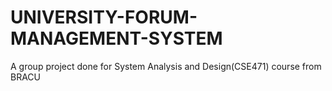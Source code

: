 # UNIVERSITY-FORUM-MANAGEMENT-SYSTEM
A group project done for System Analysis and Design(CSE471) course from BRACU
